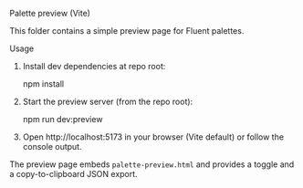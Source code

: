 Palette preview (Vite)

This folder contains a simple preview page for Fluent palettes.

Usage

1. Install dev dependencies at repo root:

   npm install

2. Start the preview server (from the repo root):

   npm run dev:preview

3. Open http://localhost:5173 in your browser (Vite default) or follow the console output.

The preview page embeds `palette-preview.html` and provides a toggle and a copy-to-clipboard JSON export.